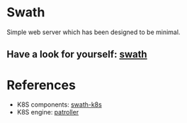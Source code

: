 # Swath
Simple web server which has been designed to be minimal. 

## Have a look for yourself: [swath](https://github.com/ADorigi/swath)

# References

- K8S components: [swath-k8s](https://github.com/ADorigi/swath-k8s)
- K8S engine: [patroller](https://github.com/ADorigi/Patroller)



<!-- 
references:
- https://docs.yubico.com/yesdk/users-manual/application-oath/uri-string-format.html 
 -->